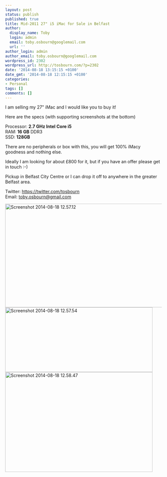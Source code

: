 ```yaml
---
layout: post
status: publish
published: true
title: Mid-2011 27" i5 iMac for Sale in Belfast
author:
  display_name: Toby
  login: admin
  email: toby.osbourn@googlemail.com
  url: ''
author_login: admin
author_email: toby.osbourn@googlemail.com
wordpress_id: 2302
wordpress_url: http://tosbourn.com/?p=2302
date: '2014-08-18 13:15:15 +0100'
date_gmt: '2014-08-18 12:15:15 +0100'
categories:
- Personal
tags: []
comments: []
---
```

<p>I am selling my 27" iMac and I would like you to buy it!</p>
<p>Here are the specs (with supporting screenshots at the bottom)</p>
<p>Processor: <strong>2.7 GHz Intel Core i5</strong><br />
RAM: <strong>16 GB</strong> DDR3<br />
SSD: <strong>128GB</strong></p>
<p>There are no peripherals or box with this, you will get 100% iMacy goodness and nothing else.</p>
<p>Ideally I am looking for about £800 for it, but if you have an offer please get in touch :-)</p>
<p>Pickup in Belfast City Centre or I can drop it off to anywhere in the greater Belfast area.</p>
<p>Twitter: <a href="https://twitter.com/tosbourn">https://twitter.com/tosbourn</a><br />
Email: <a href="mailto:toby.osbourn@gmail.com">toby.osbourn@gmail.com</a></p>
<p><a href="http://tosbourn.com/wp-content/uploads/2014/08/Screenshot-2014-08-18-12.57.12.png"><img class="aligncenter size-full wp-image-2303" src="http://tosbourn.com/wp-content/uploads/2014/08/Screenshot-2014-08-18-12.57.12.png" alt="Screenshot 2014-08-18 12.57.12" width="584" height="333" /></a> <a href="http://tosbourn.com/wp-content/uploads/2014/08/Screenshot-2014-08-18-12.57.54.png"><img class="aligncenter size-large wp-image-2304" src="http://tosbourn.com/wp-content/uploads/2014/08/Screenshot-2014-08-18-12.57.54.png" alt="Screenshot 2014-08-18 12.57.54" width="474" height="208" /></a> <a href="http://tosbourn.com/wp-content/uploads/2014/08/Screenshot-2014-08-18-12.58.47.png"><img class="aligncenter size-large wp-image-2305" src="http://tosbourn.com/wp-content/uploads/2014/08/Screenshot-2014-08-18-12.58.47.png" alt="Screenshot 2014-08-18 12.58.47" width="474" height="321" /></a></p>
